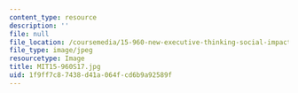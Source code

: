 ```yaml
---
content_type: resource
description: ''
file: null
file_location: /coursemedia/15-960-new-executive-thinking-social-impact-technology-projects-fall-2017-spring-2018/1f9ff7c87438d41a064fcd6b9a92589f_MIT15-960S17.jpg
file_type: image/jpeg
resourcetype: Image
title: MIT15-960S17.jpg
uid: 1f9ff7c8-7438-d41a-064f-cd6b9a92589f
---
```

